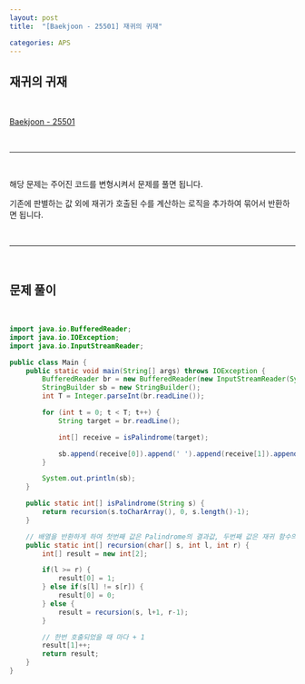 ```yaml
---
layout: post
title:  "[Baekjoon - 25501] 재귀의 귀재"

categories: APS
---
```


## 재귀의 귀재

<br>

[Baekjoon - 25501](https://www.acmicpc.net/problem/25501)

<br>

***

<br>

해당 문제는 주어진 코드를 변형시켜서 문제를 풀면 됩니다.

기존에 판별하는 값 외에 재귀가 호출된 수를 계산하는 로직을 추가하여 묶어서 반환하면 됩니다.

<br>

***

<br>

## 문제 풀이

<br>

```java
import java.io.BufferedReader;
import java.io.IOException;
import java.io.InputStreamReader;

public class Main {
    public static void main(String[] args) throws IOException {
        BufferedReader br = new BufferedReader(new InputStreamReader(System.in));
        StringBuilder sb = new StringBuilder();
        int T = Integer.parseInt(br.readLine());

        for (int t = 0; t < T; t++) {
            String target = br.readLine();

            int[] receive = isPalindrome(target);

            sb.append(receive[0]).append(' ').append(receive[1]).append('\n');
        }

        System.out.println(sb);
    }

    public static int[] isPalindrome(String s) {
        return recursion(s.toCharArray(), 0, s.length()-1);
    }

    // 배열을 반환하게 하여 첫번째 값은 Palindrome의 결과값, 두번째 값은 재귀 함수의 호출 횟수이다.
    public static int[] recursion(char[] s, int l, int r) {
        int[] result = new int[2];

        if(l >= r) {
            result[0] = 1;
        } else if(s[l] != s[r]) {
            result[0] = 0;
        } else {
            result = recursion(s, l+1, r-1);
        }

        // 한번 호출되었을 때 마다 + 1
        result[1]++;
        return result;
    }
}
```